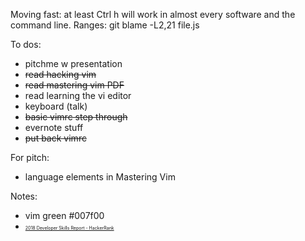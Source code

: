 Moving fast: at least Ctrl h will work in almost every software and the command line.
Ranges: git blame -L2,21 file.js

To dos:
- pitchme w presentation
- ~~read hacking vim~~
- ~~read mastering vim PDF~~
- read learning the vi editor
- keyboard (talk)
- ~~basic vimrc step through~~
- evernote stuff
- ~~put back vimrc~~

For pitch:
* language elements in Mastering Vim

Notes:
* vim green #007f00
* <span style="font-size:0.5em">[2018 Developer Skills Report - HackerRank](http://research.hackerrank.com/developer-skills/2018/)</span>
